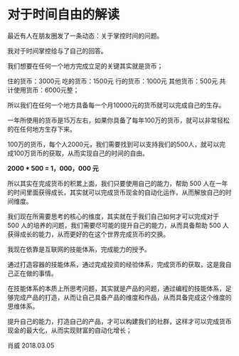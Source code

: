 # 对于时间自由的解读

最近有人在朋友圈发了一条动态：关于掌控时间的问题。

我对于时间掌控给与了自己的回答。

我们想要在任何一个地方完成立足的关键其实就是货币；

住的货币：3000元
吃的货币：1500元
行的货币：1000元
其他货币：500元
共计使用货币：6000元整；

所以我们在任何一个地方具备每一个月10000元的货币就可以完成自己的生存。

一年所使用的货币是15万左右，如果你具备了每年100万的货币，就可以非常轻松的在任何地方生存下来。

100万的货币，每个人2000元，我们需要找到可以支持我们的500人，就可以完成100万货币的获取，从而实现自己的时间的自由。

**2000 * 500 = 1，000，000 元**

所以其实在完成货币的积累上面，我们只要使用自己的能力，帮助 500 人在一年的时间里面获得成长，其实就可以完成货币现金的自动化运作，从而解放自己的时间维度。

我们现在所需要思考的核心的维度，其实就在于我们自己如何才可以完成对于 500 人的培养的问题，我们需要尽可能的提升自己的能力，从而具备帮助 500 人获得成长的能力，从而更好的在这个世界完成货币的交换。

我现在依靠是互联网的技能体系，完成能力的授予。

通过打造容器的技能体系，通过完成投资的经验体系，完成货币的获取，这是我自己正在做的事情。

在技能体系的本质上所思考问题，其实就是产品的问题，通过编程的技能体系，足够完成产品的打造，从而让自己具备产品的维度和作品，从而具备完成这个维度的思维体系。

提升自己的能力，打造自己的产品，才可以构建我们的社群，这样才可以完成货币现金的最大化，从而实现财富的自动化增长；

肖威
2018.03.05
